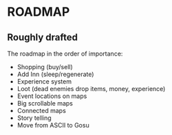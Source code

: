 ROADMAP
=======


Roughly drafted
---------------

The roadmap in the order of importance:

* Shopping (buy/sell)
* Add Inn (sleep/regenerate)
* Experience system
* Loot (dead enemies drop items, money, experience)
* Event locations on maps
* Big scrollable maps
* Connected maps
* Story telling
* Move from ASCII to Gosu

